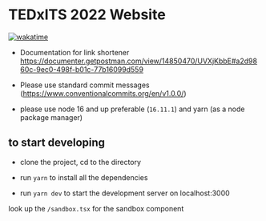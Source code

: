 # TEDxITS 2022 Website

[![wakatime](https://wakatime.com/badge/user/aecf4b4e-380a-4119-8fc9-55a07b319e35/project/02a9d4d8-0e6d-4550-9d9c-553380e84d89.svg)](https://wakatime.com/badge/user/aecf4b4e-380a-4119-8fc9-55a07b319e35/project/02a9d4d8-0e6d-4550-9d9c-553380e84d89)

- Documentation for link shortener
  https://documenter.getpostman.com/view/14850470/UVXjKbbE#a2d9860c-9ec0-498f-b01c-77b16099d559

- Please use standard commit messages (https://www.conventionalcommits.org/en/v1.0.0/)
- please use node 16 and up preferable (`16.11.1`) and yarn (as a node package manager)

## to start developing

- clone the project, cd to the directory

- run `yarn` to install all the dependencies

- run `yarn dev` to start the development server on localhost:3000

look up the `/sandbox.tsx` for the sandbox component
